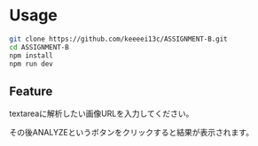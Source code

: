  
# Usage
 
```bash
git clone https://github.com/keeeei13c/ASSIGNMENT-B.git
cd ASSIGNMENT-B
npm install
npm run dev
```

## Feature
textareaに解析したい画像URLを入力してください。

その後ANALYZEというボタンをクリックすると結果が表示されます。
